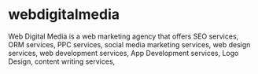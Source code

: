 # webdigitalmedia
Web Digital Media is a web marketing agency that offers SEO services, ORM services, PPC services, social media marketing services, web design services, web development services, App Development services, Logo Design, content writing services,
